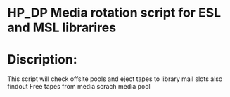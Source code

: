 # HP_DP Media rotation script for ESL and MSL librarires
# Discription:
This script will check offsite pools and eject tapes to library mail slots also findout Free tapes from media scrach media pool



